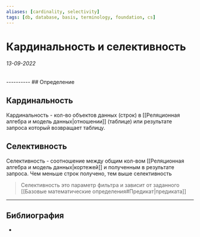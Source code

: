 ```yaml
---
aliases: [cardinality, selectivity]
tags: [db, database, basis, terminology, foundation, cs]
---
```

# Кардинальность и селективность
<h6>13-09-2022</h6>
----------
## Определение

## Кардинальность
Кардинальность - кол-во объектов данных (строк) в [[Реляционная алгебра и модель данных|отношении]] (таблице) или результате запроса который возвращает таблицу.

## Селективность
Селективность - соотношение между общим кол-вом [[Реляционная алгебра и модель данных|кортежей]] и полученным в результате запроса. Чем меньше строк получено, тем выше селективность

> Селективность это параметр фильтра и зависит от заданного [[Базовые математические определения#Предикат|предиката]]

---
## Библиография
- 
